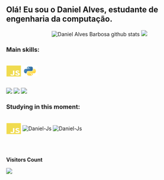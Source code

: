 ## Olá! Eu sou o Daniel Alves, estudante de engenharia da computação.


<div align="center">  
  <img height="150em" src="https://github-readme-stats.vercel.app/api?username=Thedanielbarbosa&show_icons=true&count_private=true&hide_border=true&cache_seconds=86400&theme=radical" alt="Daniel Alves Barbosa github stats" /> 
  <img height="150em" src="https://github-readme-stats.vercel.app/api/top-langs/?username=Thedanielbarbosa&layout=compact&hide_border=true&theme=radical" />
</div>



### Main skills:
<div style="display: inline_block"><br>
  <img align="center" alt="Daniel-Js" height="30" width="40" src="https://raw.githubusercontent.com/devicons/devicon/master/icons/javascript/javascript-plain.svg">
  <img align="center" alt="Daniel-Python" height="30" width="40" src="https://raw.githubusercontent.com/devicons/devicon/master/icons/python/python-original.svg">
</div>
  
  ##
 
<div> 
  
  <a href="https://www.instagram.com/daniel_barbosa007_/" target="_blank"><img src="https://img.shields.io/badge/-Instagram-%23E4405F?style=for-the-badge&logo=instagram&logoColor=white" target="_blank"></a>
  <a href = "mailto:alvesbarbosa2042@gmail.com"><img src="https://img.shields.io/badge/-Gmail-%23333?style=for-the-badge&logo=gmail&logoColor=white" target="_blank"></a>
  <a href="https://www.linkedin.com/in/daniel-barbosa-613bb5237" target="_blank"><img src="https://img.shields.io/badge/-LinkedIn-%230077B5?style=for-the-badge&logo=linkedin&logoColor=white" target="_blank"></a> 

  
</div>

### Studying in this moment:    
<div style="display: inline_block"><br>
<img align="center" alt="Daniel-Js" height="30" width="40" src="https://raw.githubusercontent.com/devicons/devicon/master/icons/javascript/javascript-plain.svg">
<img align="center" alt="Daniel-Js" height="34" width="44" src="https://github.com/Thedanielbarbosa/Thedanielbarbosa/assets/157329065/50aacccb-4f64-4c35-9c4d-b658143e4ff0">
<img align="center" alt="Daniel-Js" height="30" width="40" src="https://github.com/Thedanielbarbosa/Thedanielbarbosa/assets/157329065/dfae654a-69f0-4161-b7ce-614af985c46d">

</div>

  ##

<div align="center">
<br><p align="left"><b>Visitors Count</b></p>  
<p align="center"><img align="left" src="https://profile-counter.glitch.me/{Thedanielbarbosa}/count.svg" /></p> 
<br>
</div>
